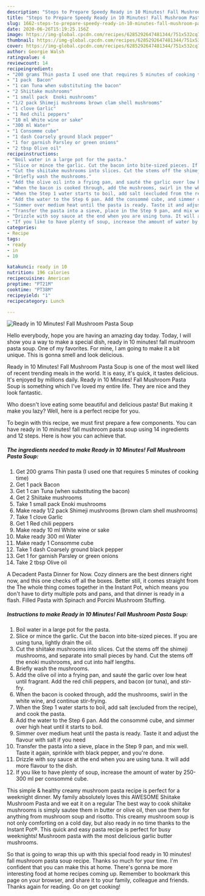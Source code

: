 ```yaml
---
description: "Steps to Prepare Speedy Ready in 10 Minutes! Fall Mushroom Pasta Soup"
title: "Steps to Prepare Speedy Ready in 10 Minutes! Fall Mushroom Pasta Soup"
slug: 1662-steps-to-prepare-speedy-ready-in-10-minutes-fall-mushroom-pasta-soup
date: 2020-06-26T15:19:25.156Z
image: https://img-global.cpcdn.com/recipes/6285292647481344/751x532cq70/ready-in-10-minutes-fall-mushroom-pasta-soup-recipe-main-photo.jpg
thumbnail: https://img-global.cpcdn.com/recipes/6285292647481344/751x532cq70/ready-in-10-minutes-fall-mushroom-pasta-soup-recipe-main-photo.jpg
cover: https://img-global.cpcdn.com/recipes/6285292647481344/751x532cq70/ready-in-10-minutes-fall-mushroom-pasta-soup-recipe-main-photo.jpg
author: Georgie Walsh
ratingvalue: 4
reviewcount: 14
recipeingredient:
- "200 grams Thin pasta I used one that requires 5 minutes of cooking time"
- "1 pack  Bacon"
- "1 can Tuna when substituting the bacon"
- "2 Shiitake mushrooms"
- "1 small pack  Enoki mushrooms"
- "1/2 pack Shimeji mushrooms brown clam shell mushrooms"
- "1 clove Garlic"
- "1 Red chili peppers"
- "10 ml White wine or sake"
- "300 ml Water"
- "1 Consomme cube"
- "1 dash Coarsely ground black pepper"
- "1 for garnish Parsley or green onions"
- "2 tbsp Olive oil"
recipeinstructions:
- "Boil water in a large pot for the pasta."
- "Slice or mince the garlic. Cut the bacon into bite-sized pieces. If you are using tuna, lightly drain the oil."
- "Cut the shiitake mushrooms into slices. Cut the stems off the shimeji mushrooms, and separate into small pieces by hand. Cut the stems off the enoki mushrooms, and cut into half lengths."
- "Briefly wash the mushrooms."
- "Add the olive oil into a frying pan, and sauté the garlic over low heat until fragrant. Add the red chili peppers, and bacon (or tuna), and stir-fry."
- "When the bacon is cooked through, add the mushrooms, swirl in the white wine, and continue stir-frying."
- "When the Step 1 water starts to boil, add salt (excluded from the recipe), and cook the pasta."
- "Add the water to the Step 6 pan. Add the consommé cube, and simmer over high heat until it starts to boil."
- "Simmer over medium heat until the pasta is ready. Taste it and adjust the flavour with salt if you need"
- "Transfer the pasta into a sieve, place in the Step 9 pan, and mix well. Taste it again, sprinkle with black pepper, and you&#39;re done."
- "Drizzle with soy sauce at the end when you are using tuna. It will add more flavour to the dish."
- "If you like to have plenty of soup, increase the amount of water by 250-300 ml per consommé cube."
categories:
- Recipe
tags:
- ready
- in
- 10

katakunci: ready in 10 
nutrition: 196 calories
recipecuisine: American
preptime: "PT21M"
cooktime: "PT38M"
recipeyield: "1"
recipecategory: Lunch

---
```



![Ready in 10 Minutes! Fall Mushroom Pasta Soup](https://img-global.cpcdn.com/recipes/6285292647481344/751x532cq70/ready-in-10-minutes-fall-mushroom-pasta-soup-recipe-main-photo.jpg)

Hello everybody, hope you are having an amazing day today. Today, I will show you a way to make a special dish, ready in 10 minutes! fall mushroom pasta soup. One of my favorites. For mine, I am going to make it a bit unique. This is gonna smell and look delicious.

Ready in 10 Minutes! Fall Mushroom Pasta Soup is one of the most well liked of recent trending meals in the world. It is easy, it's quick, it tastes delicious. It's enjoyed by millions daily. Ready in 10 Minutes! Fall Mushroom Pasta Soup is something which I've loved my entire life. They are nice and they look fantastic.

Who doesn&#39;t love eating some beautiful and delicious pasta! But making it make you lazy? Well, here is a perfect recipe for you.


To begin with this recipe, we must first prepare a few components. You can have ready in 10 minutes! fall mushroom pasta soup using 14 ingredients and 12 steps. Here is how you can achieve that.

<!--inarticleads1-->

##### The ingredients needed to make Ready in 10 Minutes! Fall Mushroom Pasta Soup:

1. Get 200 grams Thin pasta (I used one that requires 5 minutes of cooking time)
1. Get 1 pack  Bacon
1. Get 1 can Tuna (when substituting the bacon)
1. Get 2 Shiitake mushrooms
1. Take 1 small pack  Enoki mushrooms
1. Make ready 1/2 pack Shimeji mushrooms (brown clam shell mushrooms)
1. Take 1 clove Garlic
1. Get 1 Red chili peppers
1. Make ready 10 ml White wine or sake
1. Make ready 300 ml Water
1. Make ready 1 Consomme cube
1. Take 1 dash Coarsely ground black pepper
1. Get 1 for garnish Parsley or green onions
1. Take 2 tbsp Olive oil


A Decadent Pasta Dinner for Now. Cozy dinners are the best dinners right now, and this one checks off all the boxes. Better still, it comes straight from the The whole thing comes together in the Instant Pot, which means you don&#39;t have to dirty multiple pots and pans, and that dinner is ready in a flash. Filled Pasta with Spinach and Porcini Mushroom Stuffing. 

<!--inarticleads2-->

##### Instructions to make Ready in 10 Minutes! Fall Mushroom Pasta Soup:

1. Boil water in a large pot for the pasta.
1. Slice or mince the garlic. Cut the bacon into bite-sized pieces. If you are using tuna, lightly drain the oil.
1. Cut the shiitake mushrooms into slices. Cut the stems off the shimeji mushrooms, and separate into small pieces by hand. Cut the stems off the enoki mushrooms, and cut into half lengths.
1. Briefly wash the mushrooms.
1. Add the olive oil into a frying pan, and sauté the garlic over low heat until fragrant. Add the red chili peppers, and bacon (or tuna), and stir-fry.
1. When the bacon is cooked through, add the mushrooms, swirl in the white wine, and continue stir-frying.
1. When the Step 1 water starts to boil, add salt (excluded from the recipe), and cook the pasta.
1. Add the water to the Step 6 pan. Add the consommé cube, and simmer over high heat until it starts to boil.
1. Simmer over medium heat until the pasta is ready. Taste it and adjust the flavour with salt if you need
1. Transfer the pasta into a sieve, place in the Step 9 pan, and mix well. Taste it again, sprinkle with black pepper, and you&#39;re done.
1. Drizzle with soy sauce at the end when you are using tuna. It will add more flavour to the dish.
1. If you like to have plenty of soup, increase the amount of water by 250-300 ml per consommé cube.


This simple &amp; healthy creamy mushroom pasta recipe is perfect for a weeknight dinner. My family absolutely loves this AWESOME Shiitake Mushroom Pasta and we eat it on a regular The best way to cook shiitake mushrooms is simply sautee them in butter or olive oil, then use them for anything from mushroom soup and risotto. This creamy mushroom soup is not only comforting on a cold day, but also ready in no time thanks to the Instant Pot®. This quick and easy pasta recipe is perfect for busy weeknights! Mushroom pasta with the most delicious garlic butter mushrooms. 

So that is going to wrap this up with this special food ready in 10 minutes! fall mushroom pasta soup recipe. Thanks so much for your time. I'm confident that you can make this at home. There's gonna be more interesting food at home recipes coming up. Remember to bookmark this page on your browser, and share it to your family, colleague and friends. Thanks again for reading. Go on get cooking!
